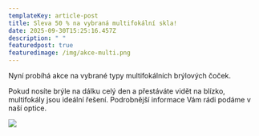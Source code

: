 ```yaml
---
templateKey: article-post
title: Sleva 50 % na vybraná multifokální skla!
date: 2025-09-30T15:25:16.457Z
description: " "
featuredpost: true
featuredimage: /img/akce-multi.png
---
```

Nyní probíhá akce na vybrané typy multifokálních brýlových čoček. 

Pokud nosíte brýle na dálku celý den a přestáváte vidět na blízko, multifokály jsou ideální řešení. Podrobnější informace Vám rádi podáme v naší optice.

![](/img/akce-multi.png)